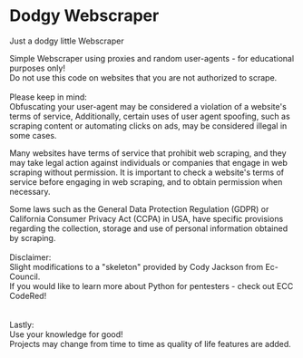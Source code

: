 # Dodgy Webscraper
Just a dodgy little Webscraper

Simple Webscraper using proxies and random user-agents - for educational purposes only!<br />
Do not use this code on websites that you are not authorized to scrape. <br />
<br />
Please keep in mind:<br />
Obfuscating your user-agent may be considered a violation of a website's terms of service, 
Additionally, certain uses of user agent spoofing, such as scraping content or automating clicks on ads, 
may be considered illegal in some cases.

Many websites have terms of service that prohibit web scraping, and they may take legal action against individuals or companies that engage in web scraping without permission. It is important to check a website's terms of service before engaging in web scraping, and to obtain permission when necessary.

Some laws such as the General Data Protection Regulation (GDPR) or California Consumer Privacy Act (CCPA) in USA, have specific provisions regarding the collection, storage and use of personal information obtained by scraping.
<br />
<br />
Disclaimer:<br />
Slight modifications to a "skeleton" provided by Cody Jackson from Ec-Council.<br />
If you would like to learn more about Python for pentesters - check out ECC CodeRed!
<br />
<br />
<br />
Lastly:<br />
Use your knowledge for good!<br />
Projects may change from time to time as quality of life features are added.
